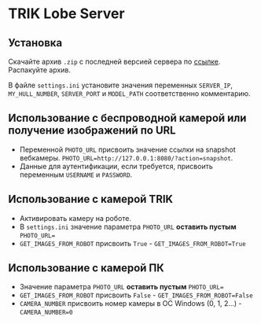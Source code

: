 # TRIK Lobe Server

## Установка

Скачайте архив `.zip` с последней версией сервера по [ссылке](https://github.com/khodand/trik-lobe-server/releases/latest).
Распакуйте архив.

В файле `settings.ini` установите значения переменных `SERVER_IP`, `MY_HULL_NUMBER`, `SERVER_PORT` и `MODEL_PATH` cоответственно комментарию.

## Использование с беспроводной камерой или получение изображений по URL
- Переменной `PHOTO_URL` присвоить значение ссылки на snapshot вебкамеры. `PHOTO_URL=http://127.0.0.1:8080/?action=snapshot`.
- Данные для аутентификации, если требуется, присвоить переменным `USERNAME` и `PASSWORD`.

## Использование с камерой TRIK
- Активировать камеру на роботе.
- В `settings.ini` значение параметра `PHOTO_URL` **оставить пустым** `PHOTO_URL=`
- `GET_IMAGES_FROM_ROBOT` присвоить `True` - `GET_IMAGES_FROM_ROBOT=True`

## Использование с камерой ПК
- Значение параметра `PHOTO_URL` **оставить пустым** `PHOTO_URL=`
- `GET_IMAGES_FROM_ROBOT` присвоить `False` - `GET_IMAGES_FROM_ROBOT=False`
- `CAMERA_NUMBER` присвоить номер камеры в ОС Windows (0, 1, 2...) - `CAMERA_NUMBER=0`
